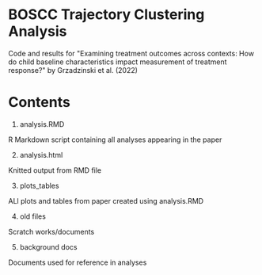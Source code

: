 # BOSCC Trajectory Clustering Analysis
Code and results for "Examining treatment outcomes across contexts: How do child baseline characteristics impact measurement of treatment response?" by Grzadzinski et al. (2022)

# Contents

1. analysis.RMD

R Markdown script containing all analyses appearing in the paper

2. analysis.html

Knitted output from RMD file

3. plots_tables

ALl plots and tables from paper created using analysis.RMD

4. old files

Scratch works/documents

5. background docs

Documents used for reference in analyses
